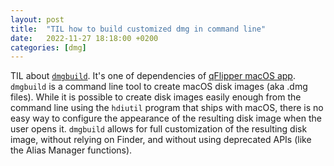 ```yaml
---
layout: post
title:  "TIL how to build customized dmg in command line"
date:   2022-11-27 18:18:00 +0200
categories: [dmg]
---
```

TIL about [`dmgbuild`](https://pypi.org/project/dmgbuild/). It's one of dependencies of [qFlipper macOS app](https://github.com/flipperdevices/qFlipper). `dmgbuild` is a command line tool to create macOS disk images (aka .dmg files). While it is possible to create disk images easily enough from the command line using the `hdiutil` program that ships with macOS, there is no easy way to configure the appearance of the resulting disk image when the user opens it. `dmgbuild` allows for full customization of the resulting disk image, without relying on Finder, and without using deprecated APIs (like the Alias Manager functions).
